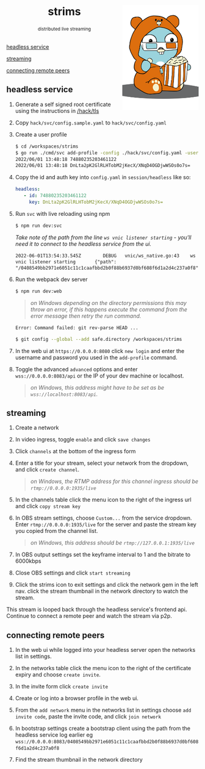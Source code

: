 <br />
<div align="center">
  <img src=".github/gopher.png" align="right"
       alt="A cute gopher eating popcorn" width="200" height="275">
  <h1>strims</h1>
  <small>distributed live streaming</small>
</div>
<br />

[headless service](#headless-service)

[streaming](#streaming)

[connecting remote peers](#connecting-remote-peers)

## headless service

1. Generate a self signed root certificate using the instructions in
   [/hack/tls](/hack/tls)

1. Copy `hack/svc/config.sample.yaml` to `hack/svc/config.yaml`

1. Create a user profile

   ```sh
   $ cd /workspaces/strims
   $ go run ./cmd/svc add-profile -config ./hack/svc/config.yaml -username dev -password secret
   2022/06/01 13:48:18 74880235203461122
   2022/06/01 13:48:18 DnLta2pK2GlRLHTobM2jKecX/XNqD4OGDjwWSOs0o7s=
   ```

1. Copy the id and auth key into `config.yaml` in `session/headless` like so:

   ```yaml
   headless:
      - id: 74880235203461122
        key: DnLta2pK2GlRLHTobM2jKecX/XNqD4OGDjwWSOs0o7s=
   ```

1. Run `svc` with live reloading using npm

   ```sh
   $ npm run dev:svc
   ```

   _Take note of the path from the line `ws vnic listener starting` - you'll need it
   to connect to the headless service from the ui._

   ```
   2022-06-01T13:54:33.545Z        DEBUG   vnic/ws_native.go:43    ws vnic listener starting       {"path": "/0408549bb2971e6051c11c1caafbbd2b0f88b6937d0bf608f6d1a2d4c237a0f8"}
   ```

1. Run the webpack dev server

   ```sh
   $ npm run dev:web
   ```

   > _on Windows depending on the directory permissions this may throw an error, if
   this happens execute the command from the error message then retry the run command._

   ```
   Error: Command failed: git rev-parse HEAD ...
   ```

   ```sh
   $ git config --global --add safe.directory /workspaces/strims
   ```

1. In the web ui at `https://0.0.0.0:8080` click `new login` and enter the
   username and password you used in the `add-profile` command.

1. Toggle the advanced `advanced` options and enter `wss://0.0.0.0:8083/api` or
   the IP of your dev machine or localhost.

   > _on Windows, this address might have to be set as be `wss://localhost:8083/api`._

## streaming

1. Create a network

1. In video ingress, toggle `enable` and click `save changes`

1. Click `channels` at the bottom of the ingress form

1. Enter a title for your stream, select your network from the dropdown, and
   click `create channel`.

   > _on Windows, the RTMP address for this channel ingress should be `rtmp://0.0.0.0:1935/live`_

1. In the channels table click the menu icon to the right of the ingress url and
   click `copy stream key`

1. In OBS stream settings, choose `Custom...` from the service dropdown. Enter
  `rtmp://0.0.0.0:1935/live` for the server and paste the stream key you copied
  from the channel list.

   > _on Windows, this address should be `rtmp://127.0.0.1:1935/live`_

1. In OBS output settings set the keyframe interval to 1 and the bitrate to
   6000kbps

1. Close OBS settings and click `start streaming`

1. Click the strims icon to exit settings and click the network gem in the left
   nav. click the stream thumbnail in the network directory to watch the stream.

This stream is looped back through the headless service's frontend api. Continue
to connect a remote peer and watch the stream via p2p.

## connecting remote peers

1. In the web ui while logged into your headless server open the networks list
   in settings.

1. In the networks table click the menu icon to the right of the certificate
   expiry and choose `create invite`.

1. In the invite form click `create invite`

1. Create or log into a browser profile in the web ui.

1. From the `add network` menu in the networks list in settings choose `add
   invite code`, paste the invite code, and click `join network`

1. In bootstrap settings create a bootstrap client using the path from the
   headless service log earlier eg
   `wss://0.0.0.0:8083/0408549bb2971e6051c11c1caafbbd2b0f88b6937d0bf608f6d1a2d4c237a0f8`

1. Find the stream thumbnail in the network directory
